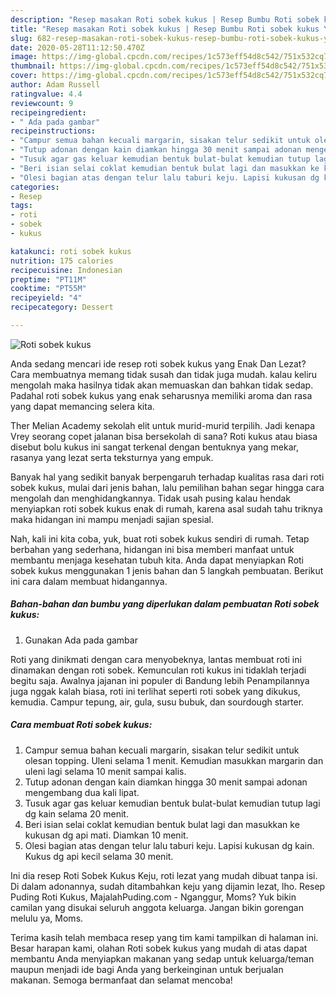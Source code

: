 ```yaml
---
description: "Resep masakan Roti sobek kukus | Resep Bumbu Roti sobek kukus Yang Enak Dan Mudah"
title: "Resep masakan Roti sobek kukus | Resep Bumbu Roti sobek kukus Yang Enak Dan Mudah"
slug: 682-resep-masakan-roti-sobek-kukus-resep-bumbu-roti-sobek-kukus-yang-enak-dan-mudah
date: 2020-05-28T11:12:50.470Z
image: https://img-global.cpcdn.com/recipes/1c573eff54d8c542/751x532cq70/roti-sobek-kukus-foto-resep-utama.jpg
thumbnail: https://img-global.cpcdn.com/recipes/1c573eff54d8c542/751x532cq70/roti-sobek-kukus-foto-resep-utama.jpg
cover: https://img-global.cpcdn.com/recipes/1c573eff54d8c542/751x532cq70/roti-sobek-kukus-foto-resep-utama.jpg
author: Adam Russell
ratingvalue: 4.4
reviewcount: 9
recipeingredient:
- " Ada pada gambar"
recipeinstructions:
- "Campur semua bahan kecuali margarin, sisakan telur sedikit untuk olesan topping. Uleni selama 1 menit. Kemudian masukkan margarin dan uleni lagi selama 10 menit sampai kalis."
- "Tutup adonan dengan kain diamkan hingga 30 menit sampai adonan mengembang dua kali lipat."
- "Tusuk agar gas keluar kemudian bentuk bulat-bulat kemudian tutup lagi dg kain selama 20 menit."
- "Beri isian selai coklat kemudian bentuk bulat lagi dan masukkan ke kukusan dg api mati. Diamkan 10 menit."
- "Olesi bagian atas dengan telur lalu taburi keju. Lapisi kukusan dg kain. Kukus dg api kecil selama 30 menit."
categories:
- Resep
tags:
- roti
- sobek
- kukus

katakunci: roti sobek kukus 
nutrition: 175 calories
recipecuisine: Indonesian
preptime: "PT11M"
cooktime: "PT55M"
recipeyield: "4"
recipecategory: Dessert

---
```



![Roti sobek kukus](https://img-global.cpcdn.com/recipes/1c573eff54d8c542/751x532cq70/roti-sobek-kukus-foto-resep-utama.jpg)

Anda sedang mencari ide resep roti sobek kukus yang Enak Dan Lezat? Cara membuatnya memang tidak susah dan tidak juga mudah. kalau keliru mengolah maka hasilnya tidak akan memuaskan dan bahkan tidak sedap. Padahal roti sobek kukus yang enak seharusnya memiliki aroma dan rasa yang dapat memancing selera kita.

Ther Melian Academy sekolah elit untuk murid-murid terpilih. Jadi kenapa Vrey seorang copet jalanan bisa bersekolah di sana? Roti kukus atau biasa disebut bolu kukus ini sangat terkenal dengan bentuknya yang mekar, rasanya yang lezat serta teksturnya yang empuk.

Banyak hal yang sedikit banyak berpengaruh terhadap kualitas rasa dari roti sobek kukus, mulai dari jenis bahan, lalu pemilihan bahan segar hingga cara mengolah dan menghidangkannya. Tidak usah pusing kalau hendak menyiapkan roti sobek kukus enak di rumah, karena asal sudah tahu triknya maka hidangan ini mampu menjadi sajian spesial.


Nah, kali ini kita coba, yuk, buat roti sobek kukus sendiri di rumah. Tetap berbahan yang sederhana, hidangan ini bisa memberi manfaat untuk membantu menjaga kesehatan tubuh kita. Anda dapat menyiapkan Roti sobek kukus menggunakan 1 jenis bahan dan 5 langkah pembuatan. Berikut ini cara dalam membuat hidangannya.

<!--inarticleads1-->

##### Bahan-bahan dan bumbu yang diperlukan dalam pembuatan Roti sobek kukus:

1. Gunakan  Ada pada gambar


Roti yang dinikmati dengan cara menyobeknya, lantas membuat roti ini dinamakan dengan roti sobek. Kemunculan roti kukus ini tidaklah terjadi begitu saja. Awalnya jajanan ini populer di Bandung lebih Penampilannya juga nggak kalah biasa, roti ini terlihat seperti roti sobek yang dikukus, kemudia. Campur tepung, air, gula, susu bubuk, dan sourdough starter. 

<!--inarticleads2-->

##### Cara membuat Roti sobek kukus:

1. Campur semua bahan kecuali margarin, sisakan telur sedikit untuk olesan topping. Uleni selama 1 menit. Kemudian masukkan margarin dan uleni lagi selama 10 menit sampai kalis.
1. Tutup adonan dengan kain diamkan hingga 30 menit sampai adonan mengembang dua kali lipat.
1. Tusuk agar gas keluar kemudian bentuk bulat-bulat kemudian tutup lagi dg kain selama 20 menit.
1. Beri isian selai coklat kemudian bentuk bulat lagi dan masukkan ke kukusan dg api mati. Diamkan 10 menit.
1. Olesi bagian atas dengan telur lalu taburi keju. Lapisi kukusan dg kain. Kukus dg api kecil selama 30 menit.


Ini dia resep Roti Sobek Kukus Keju, roti lezat yang mudah dibuat tanpa isi. Di dalam adonannya, sudah ditambahkan keju yang dijamin lezat, lho. Resep Puding Roti Kukus, MajalahPuding.com - Nganggur, Moms? Yuk bikin camilan yang disukai seluruh anggota keluarga. Jangan bikin gorengan melulu ya, Moms. 

Terima kasih telah membaca resep yang tim kami tampilkan di halaman ini. Besar harapan kami, olahan Roti sobek kukus yang mudah di atas dapat membantu Anda menyiapkan makanan yang sedap untuk keluarga/teman maupun menjadi ide bagi Anda yang berkeinginan untuk berjualan makanan. Semoga bermanfaat dan selamat mencoba!
